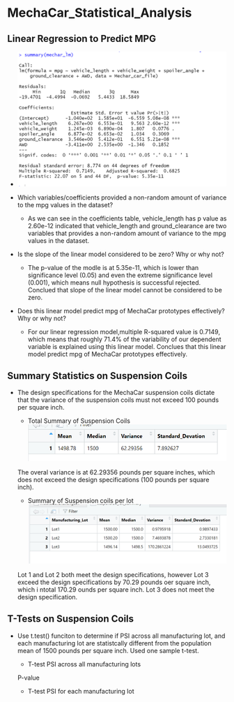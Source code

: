 # MechaCar_Statistical_Analysis

## Linear Regression to Predict MPG

- ![](https://github.com/helen3121433/MechaCar_Statistical_Analysis/blob/main/Resources/summary_linear_reg.PNG)

- Which variables/coefficients provided a non-random amount of variance to the mpg values in the dataset?
    - As we can see in the coefficients table, vehicle_length has p value as 2.60e-12 indicated that vehicle_length and ground_clearance are two variables that provides a non-random amount of variance to the mpg values in the dataset. 

- Is the slope of the linear model considered to be zero? Why or why not?
    - The p-value of the modle is at 5.35e-11, which is lower than significance level (0.05) and even the extreme significance level (0.001), which means null hypothesis is successful rejected. Conclued that slope of the linear model cannot be considered to be zero.

- Does this linear model predict mpg of MechaCar prototypes effectively? Why or why not?
    - For our linear regression model,multiple R-squared value is 0.7149, which means that roughly 71.4% of the variability of our dependent variable is explained using this linear model. Conclues that this linear model predict mpg of MechaCar prototypes effectively.


## Summary Statistics on Suspension Coils
- The design specifications for the MechaCar suspension coils dictate that the variance of the suspension coils must not exceed 100 pounds per square inch.
    - Total Summary of Suspension Coils
    ![](https://github.com/helen3121433/MechaCar_Statistical_Analysis/blob/main/Resources/suspension_total_summary.PNG)
    
    The overal variance is at 62.29356 pounds per square inches, which does not exceed the design specifications (100 pounds per square inch).

    - Summary of Suspension coils per lot
    ![](https://github.com/helen3121433/MechaCar_Statistical_Analysis/blob/main/Resources/suspension_lot_summary.PNG)
    
    Lot 1 and Lot 2 both meet the design specifications, however Lot 3 exceed the design specifications by 70.29 pounds oer square inch, which i ntotal 170.29 ounds per square inch. Lot 3 does not meet the design specification.

## T-Tests on Suspension Coils
- Use t.test() funciton to determine if PSI across all manufacturing lot, and each manufacturing lot are statistcally different from the population mean of 1500 pounds per square inch. Used one sample t-test.

    - T-test PSI across all manufacturing lots
    ![]()

    P-value 




    - T-test PSI for each manufacturing lot